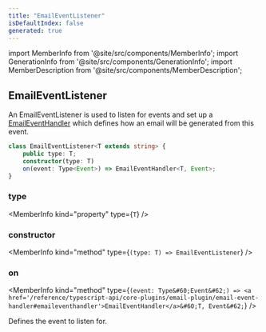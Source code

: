 ```yaml
---
title: "EmailEventListener"
isDefaultIndex: false
generated: true
---
```

<!-- This file was generated from the Vendure source. Do not modify. Instead, re-run the "docs:build" script -->
import MemberInfo from '@site/src/components/MemberInfo';
import GenerationInfo from '@site/src/components/GenerationInfo';
import MemberDescription from '@site/src/components/MemberDescription';


## EmailEventListener

<GenerationInfo sourceFile="packages/email-plugin/src/event-listener.ts" sourceLine="13" packageName="@vendure/email-plugin" />

An EmailEventListener is used to listen for events and set up a <a href='/reference/typescript-api/core-plugins/email-plugin/email-event-handler#emaileventhandler'>EmailEventHandler</a> which
defines how an email will be generated from this event.

```ts title="Signature"
class EmailEventListener<T extends string> {
    public type: T;
    constructor(type: T)
    on(event: Type<Event>) => EmailEventHandler<T, Event>;
}
```

<div className="members-wrapper">

### type

<MemberInfo kind="property" type={`T`}   />


### constructor

<MemberInfo kind="method" type={`(type: T) => EmailEventListener`}   />


### on

<MemberInfo kind="method" type={`(event: Type&#60;Event&#62;) => <a href='/reference/typescript-api/core-plugins/email-plugin/email-event-handler#emaileventhandler'>EmailEventHandler</a>&#60;T, Event&#62;`}   />

Defines the event to listen for.


</div>
